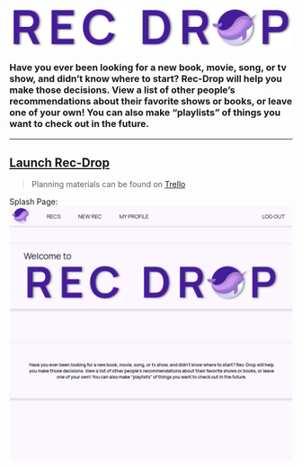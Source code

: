 ![Title Image](/src/assets/splash.png)

### Have you ever been looking for a new book, movie, song, or tv show, and didn’t know where to start? Rec-Drop will help you make those decisions. View a list of other people’s recommendations about their favorite shows or books, or leave one of your own! You can also make “playlists” of things you want to check out in the future.
---

## [Launch Rec-Drop](https://rec-drop.netlify.app/)
> Planning materials can be found on [Trello](https://trello.com/b/OvFbJtVV/rec-drop-by-the-purple-narwhals)

Splash Page:
![main page](/src/assets/readme/rec-drop-readme-splash.png)